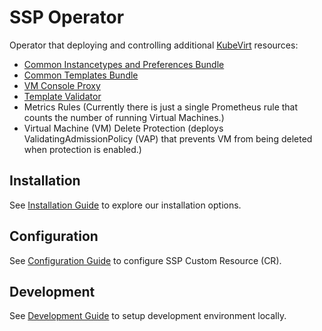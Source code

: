 # SSP Operator

Operator that deploying and controlling additional [KubeVirt](https://kubevirt.io) resources:

- [Common Instancetypes and Preferences Bundle](https://github.com/kubevirt/common-instancetypes/)
- [Common Templates Bundle](https://github.com/kubevirt/common-templates)
- [VM Console Proxy](https://github.com/kubevirt/vm-console-proxy)
- [Template Validator](https://github.com/kubevirt/ssp-operator/tree/main/internal/template-validator)
- Metrics Rules (Currently there is just a single Prometheus rule that counts the number of running Virtual Machines.)
- Virtual Machine (VM) Delete Protection (deploys ValidatingAdmissionPolicy (VAP) that prevents VM from being deleted
  when protection is enabled.)

## Installation

See [Installation Guide](docs/installation.md) to explore our installation options.

## Configuration

See [Configuration Guide](docs/configuration.md) to configure SSP Custom Resource (CR).

## Development

See [Development Guide](docs/development.md) to setup development environment locally.
